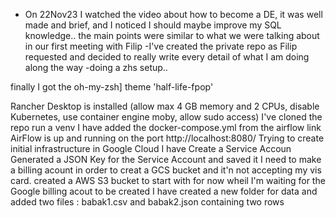 - On 22Nov23 I watched the video about how to become a DE, it was well made and brief, and I noticed I should maybe improve my SQL knowledge.. the main points were similar to what we were talking about in our first meeting with Filip 
-I've created the private repo as Filip requested and decided to really write every detail of what I am doing along the way
-doing a zhs setup..

finally I got the oh-my-zsh] theme 'half-life-fpop'

Rancher Desktop is installed (allow max 4 GB memory and 2 CPUs, disable Kubernetes, use container engine moby, allow sudo access)
I've cloned the repo
 run a venv 
 I have added the docker-compose.yml from the airflow link
 AirFlow is up and running on the port http://localhost:8080/
Trying to create initial infrastructure in Google Cloud
I have Create a Service Accoun 
Generated a JSON Key for the Service Account and saved it 
I need to make a billing acount in order to creat a GCS bucket and it'n not accepting my vis card.
created a AWS S3 bucket to start with for now wheil I'm waiting for the Google billing acout to be created
I have created a new folder for data and added two files : babak1.csv and babak2.json containing two rows 



